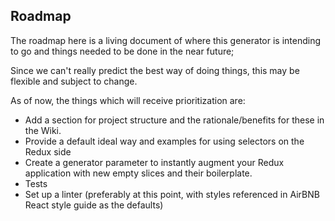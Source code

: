 ## Roadmap ##

The roadmap here is a living document of where this generator is intending to go and things needed to be done in the near future;

Since we can't really predict the best way of doing things, this may be flexible and subject to change.

As of now, the things which will receive prioritization are:

- Add a section for project structure and the rationale/benefits for these in the Wiki.
- Provide a default ideal way and examples for using selectors on the Redux side
- Create a generator parameter to instantly augment your Redux application with new empty slices and their boilerplate.
- Tests
- Set up a linter (preferably at this point, with styles referenced in AirBNB React style guide as the defaults)